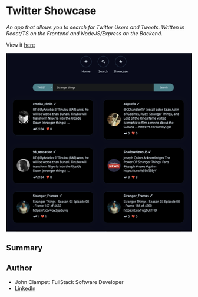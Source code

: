 # Twitter Showcase

*An app that allows you to search for Twitter Users and Tweets. 
Written in React/TS on the Frontend and NodeJS/Express on the Backend.*

View it [here](https://twitter-showcase-1bin.onrender.com/home)

[![preview](app-preview.png)](https://twitter-showcase-1bin.onrender.com/home)


## Summary



## Author
- John Clampet: FullStack Software Developer
- [LinkedIn](https://www.linkedin.com/in/john-clampet-264007122/)
